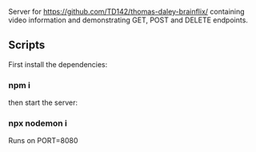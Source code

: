 Server for https://github.com/TD142/thomas-daley-brainflix/ containing video information and demonstrating GET, POST and DELETE endpoints.

## Scripts

First install the dependencies:

### npm i

then start the server:

### npx nodemon i

Runs on PORT=8080
